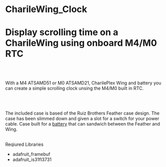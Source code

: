 # CharileWing_Clock
<H1>Display scrolling time on a CharileWing using onboard M4/M0 RTC</H1></BR>
</BR>
<P>With a M4 ATSAMD51 or M0 ATSAMD21, CharilePlex Wing and battery you can create a simple scrolling clock
unsing the M4/M0 built in RTC.</P></BR>
</BR>
<P>The included case is based of the Ruiz Brothers Feather case design. The case has been slimmed down and given a slot for a switch
  for your power cable. Case built for a <a href="https://www.adafruit.com/product/3898">battery</a> that can sandwich between the Feather and Wing.</P>
</BR>
Reqiured Libraries</BR>
<UL>
<LI>adafruit_framebuf</LI>
<LI>adafruit_is31fl3731</LI>
</UL>
